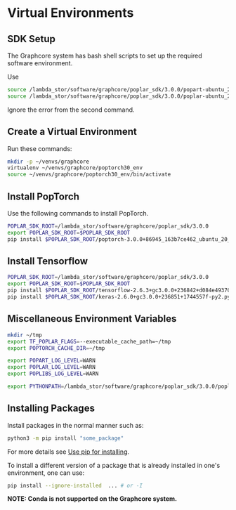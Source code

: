 # Virtual Environments

## SDK Setup

The Graphcore system has bash shell scripts to set up the required software environment.

Use

```bash
source /lambda_stor/software/graphcore/poplar_sdk/3.0.0/popart-ubuntu_20_04-3.0.0+5691-1e179b3b85/enable.sh
source /lambda_stor/software/graphcore/poplar_sdk/3.0.0/poplar-ubuntu_20_04-3.0.0+5691-1e179b3b85/enable.sh
```

Ignore the error from the second command.

## Create a Virtual Environment

Run these commands:

```bash
mkdir -p ~/venvs/graphcore
virtualenv ~/venvs/graphcore/poptorch30_env
source ~/venvs/graphcore/poptorch30_env/bin/activate
```

## Install PopTorch

Use the following commands to install PopTorch.

```bash
POPLAR_SDK_ROOT=/lambda_stor/software/graphcore/poplar_sdk/3.0.0
export POPLAR_SDK_ROOT=$POPLAR_SDK_ROOT
pip install $POPLAR_SDK_ROOT/poptorch-3.0.0+86945_163b7ce462_ubuntu_20_04-cp38-cp38-linux_x86_64.whl
```
## Install Tensorflow 
```bash
POPLAR_SDK_ROOT=/lambda_stor/software/graphcore/poplar_sdk/3.0.0
export POPLAR_SDK_ROOT=$POPLAR_SDK_ROOT
pip install $POPLAR_SDK_ROOT/tensorflow-2.6.3+gc3.0.0+236842+d084e493702+amd_znver1-cp38-cp38-linux_x86_64.whl
pip install $POPLAR_SDK_ROOT/keras-2.6.0+gc3.0.0+236851+1744557f-py2.py3-none-any.whl
```


## Miscellaneous Environment Variables

```bash
mkdir ~/tmp
export TF_POPLAR_FLAGS=--executable_cache_path=~/tmp
export POPTORCH_CACHE_DIR=~/tmp

export POPART_LOG_LEVEL=WARN
export POPLAR_LOG_LEVEL=WARN
export POPLIBS_LOG_LEVEL=WARN

export PYTHONPATH=/lambda_stor/software/graphcore/poplar_sdk/3.0.0/poplar-ubuntu_20_04-3.0.0+5691-1e179b3b85/python:$PYTHONPATH
```

## Installing Packages

Install packages in the normal manner such as:

```bash
python3 -m pip install "some_package"
```

For more details see [Use pip for installing](https://packaging.python.org/en/latest/tutorials/installing-packages/#use-pip-for-installing).

To install a different version of a package that is already installed in one's environment, one can use:

```bash
pip install --ignore-installed  ... # or -I
```

**NOTE: Conda is not supported on the Graphcore system.**
